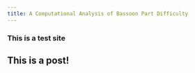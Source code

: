 ```yaml
---
title: A Computational Analysis of Bassoon Part Difficulty
---
```


### This is a test site

## This is a post!
